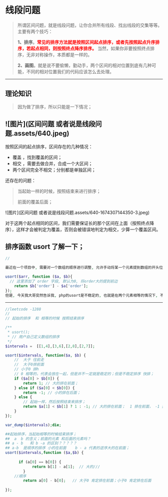 # 线段问题

>所谓区间问题，就是线段问题，让你合并所有线段、找出线段的交集等等。主要有两个技巧：
>
>**1、排序**。<font color=red>**常见的排序方法就是按照区间起点排序，或者先按照起点升序排序，若起点相同，则按照终点降序排序。**</font>  当然，如果你非要按照终点排序，无非对称操作，本质都是一样的。
>
>**2、画图**。就是说不要偷懒，勤动手，两个区间的相对位置到底有几种可能，不同的相对位置我们的代码应该怎么去处理。



---

## 理论知识

> 因为做了排序，所以只能是一下情况；

## ![图片](区间问题  或者说是线段问题.assets/640.jpeg)

按照区间的起点排序，区间存在的几种情况：

*  覆盖 ，找到覆盖的区间；
* 相交  ，需要去做合并，合成一个大区间；
* 两个区间完全不相交；分别都是单独区间；

还存在的问题：

> 当起始一样的时候，按照结束来进行排序；
>
>前面的覆盖后面；

![图片](区间问题  或者说是线段问题.assets/640-1674307144350-3.jpeg)

对于这两个起点相同的区间，我们需要保证长的那个区间在上面（按照终点降序），这样才会被判定为覆盖，否则会被错误地判定为相交，少算一个覆盖区间。

## 排序函数 usort 了解一下；

`````php
//

最近在一个项目中, 需要对一个数组的顺序进行调整, 允许手动将某一个元素提到数组的开头位置. 在这里, 使用了PHP中的usort函数进行了数组的排序, 代码大致如下:

usort($arr, function ($a, $b){
  // 这里添加了 order 字段, 默认为0, 将order大的提到前边
    return $b['order'] - $a['order'];
});
但是, 今天我大哥突然告诉我, php的usort是不稳定的, 也就是在两个元素相等的情况下, 不能够保证两个元素的位置不变.

`````



---

`````php
//leetcode -1288
// 
// 起始的排序  和 相等的时候 按照结束排序

/**
 * usort();
 * // 用户自己定义数组的排序
 */
$intervals =  [[1,4],[3,6],[2,8],[2,7]];

usort($intervals, function($a, $b) {
    //  大于 往前走
    //  大于0排前面
    // 小于0 排h
    // 0 相等的，代表会放在一起，但是并不一定就是稳定的；但是不稳定排序 快排；  
    if ($a[0] > $b[0]) {
        return 1; // 大的排在前面；
    } else if ($a[0] < $b[0]) {
        return -1; // 小的排在后面；
    } else {
        // 起始一样，然后按照结束来排序；
        return $a[1] < $b[1] ? 1 : -1; // 大的排在前面；  1 排在前面， -1 排在后面；
    }
});

var_dump($intervals);die;

##起始排序，当起始相等的时候结束排序；
##  a  b 的含义；前面的元素 和后面的元素吗？
## a - b   和 b -a 的区别？？？？？
## a-b  是顺序的排序 小的在前面    b - a 代表的逆序大的在前面；
usort($intervals,function ($a,$b) {
    
      if (a[0] == b[0]) {
            return b[1] - a[1];  // 大的///  
        }
    //顺序
        return a[0] - b[0];   // 大于0 肯定排在前面；小于0 肯定排在后面
    
});

`````

